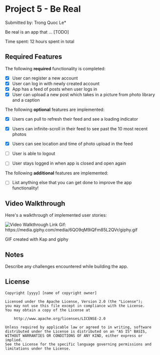 # Project 5 - Be Real

Submitted by: Trong Quoc Le*

Be real is an app that ... [TODO] 

Time spent: 12 hours spent in total

## Required Features

The following **required** functionality is completed:

- [X] User can register a new account
- [X] User can log in with newly created account
- [X] App has a feed of posts when user logs in
- [X] User can upload a new post which takes in a picture from photo library and a caption	
 
The following **optional** features are implemented:

- [X] Users can pull to refresh their feed and see a loading indicator
- [X] Users can infinite-scroll in their feed to see past the 10 most recent photos
- [X] Users can see location and time of photo upload in the feed	
- [ ] User is able to logout
- [ ] User stays logged in when app is closed and open again	


The following **additional** features are implemented:

- [ ] List anything else that you can get done to improve the app functionality!

## Video Walkthrough

Here's a walkthrough of implemented user stories:

<img src='https://media.giphy.com/media/6QO9qM9iQFm85L2QVr/giphy.gif' title='Video Walkthrough' width='' alt='Video Walkthrough' />
Link Gif: https://media.giphy.com/media/6QO9qM9iQFm85L2QVr/giphy.gif 


<!-- Replace this with whatever GIF tool you used! -->
GIF created with Kap and giphy
<!-- Recommended tools:
[Kap](https://getkap.co/) for macOS
[ScreenToGif](https://www.screentogif.com/) for Windows
[peek](https://github.com/phw/peek) for Linux. -->

## Notes

Describe any challenges encountered while building the app.

## License

    Copyright [yyyy] [name of copyright owner]

    Licensed under the Apache License, Version 2.0 (the "License");
    you may not use this file except in compliance with the License.
    You may obtain a copy of the License at

        http://www.apache.org/licenses/LICENSE-2.0

    Unless required by applicable law or agreed to in writing, software
    distributed under the License is distributed on an "AS IS" BASIS,
    WITHOUT WARRANTIES OR CONDITIONS OF ANY KIND, either express or implied.
    See the License for the specific language governing permissions and
    limitations under the License.
